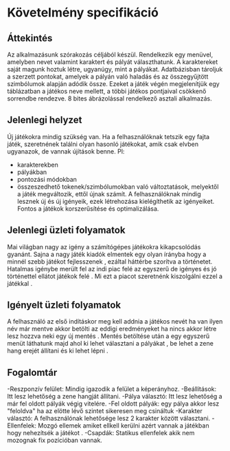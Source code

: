# Követelmény specifikáció

## Áttekintés
Az alkalmazásunk szórakozás céljából készül. Rendelkezik egy menüvel, amelyben nevet valamint karaktert és pályát választhatunk. A karaktereket saját magunk hoztuk létre, ugyanúgy, mint a pályákat. Adatbázisban tároljuk a szerzett pontokat, amelyek a pályán való haladás és az összegyűjtött szimbólumok alapján adódik össze. Ezeket a játék végén megjelenítjük egy táblázatban a játékos neve mellett, a többi játékos pontjaival csökkenő sorrendbe rendezve. 8 bites ábrázolással rendelkező asztali alkalmazás.

## Jelenlegi helyzet
Új játékokra mindig szükség van. Ha a felhasználóknak tetszik egy fajta játék, szeretnének találni olyan hasonló játékokat, amik csak elvben ugyanazok, de vannak újítások benne. Pl:
- karakterekben
- pályákban
- pontozási módokban
- összeszedhető tokenek/szimbólumokban való változtatások, melyektől a játék megváltozik, ettől újnak számít. A felhasználóknak mindig lesznek új és új igényeik, ezek létrehozása kielégíthetik az igényeiket. Fontos a játékok korszerűsítése és optimalizálása.

## Jelenlegi üzleti folyamatok
Mai világban nagy az igény a számítógépes játékokra kikapcsolódás gyanánt. Sajna a nagy játék kiadók elmentek egy olyan írányba hogy a minnél szebb játékot fejlesszenek , ezáltal háttérbe szorítva a történetet. Hatalmas igénybe merült fel az indi piac felé az egyszerű de igényes és jó történettel ellátot játékok felé . Mi ezt a piacot szeretnénk kiszolgálni ezzel a játékkal .

## Igényelt üzleti folyamatok
A felhasználó az első indításkor meg kell addnia a játékos nevét ha van ilyen név már mentve akkor betölti az eddigi eredményeket ha nincs akkor létre lesz hozzva neki egy új mentés . Mentés betöltése után a egy egyszerű menüt láthatunk majd ahol ki lehet választani a pályákat , be lehet a zene hang erejét állítani és ki lehet lépni .

## Fogalomtár 
-Reszponzív felület: Mindig igazodik a felület a képerányhoz.
-Beállítások: Itt lesz lehetőség a zene hangját állítani. 
-Pálya választó: Itt lesz lehetőség a már fel oldott pályák végig vitelére.
-Fel oldott pályák: egy pálya akkor lesz "feloldva" ha az elötte lévő szintet sikeresen meg csináltuk
-Karakter választó: A felhasználónak lehetősége lesz 2 karakter között választani. 
-Ellenfelek: Mozgó ellemek amiket ellkell kerülni azért vannak a játékban hogy nehezítsék a játékot .
-Csapdák: Statikus ellenfelek akik nem mozognak fix pozícióban vannak.
